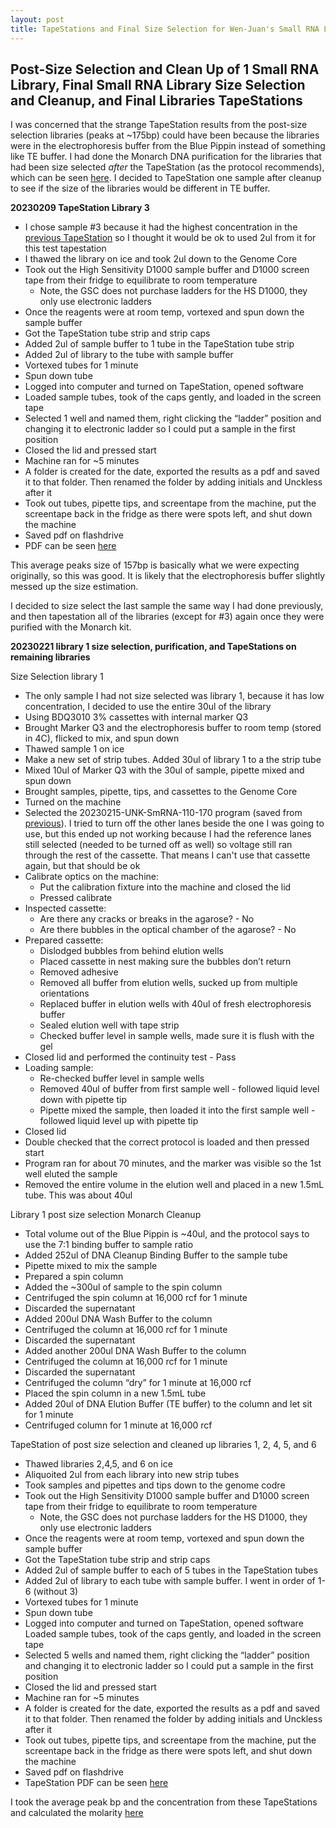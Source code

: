 ```yaml
---
layout: post
title: TapeStations and Final Size Selection for Wen-Juan's Small RNA Libraries 
---
```


## Post-Size Selection and Clean Up of 1 Small RNA Library, Final Small RNA Library Size Selection and Cleanup, and Final Libraries TapeStations 

I was concerned that the strange TapeStation results from the post-size selection libraries (peaks at ~175bp) could have been because the libraries were in the electrophoresis buffer from the Blue Pippin instead of something like TE buffer. I had done the Monarch DNA purification for the libraries that had been size selected _after_ the TapeStation (as the protocol recommends), which can be seen [here](https://meschedl.github.io/Unckless-Lab-Notebook-Maggie/2023/01/26/Blue-Pippin-5-Sample-Small-RNA.html). I decided to TapeStation one sample after cleanup to see if the size of the libraries would be different in TE buffer. 

**20230209 TapeStation Library 3**
- I chose sample #3 because it had the highest concentration in the [previous TapeStation](https://drive.google.com/file/d/1m0yAocffW9VLs_ZE7eqysDZrAkHuzw8P/view?usp=share_link) so I thought it would be ok to used 2ul from it for this test tapestation 
- I thawed the library on ice and took 2ul down to the Genome Core
- Took out the High Sensitivity D1000 sample buffer and D1000 screen tape from their fridge to equilibrate to room temperature
    - Note, the GSC does not purchase ladders for the HS D1000, they only use electronic ladders
- Once the reagents were at room temp, vortexed and spun down the sample buffer
- Got the TapeStation tube strip and strip caps
- Added 2ul of sample buffer to 1 tube in the TapeStation tube strip
- Added 2ul of library to the tube with sample buffer
- Vortexed tubes for 1 minute
- Spun down tube
- Logged into computer and turned on TapeStation, opened software
- Loaded sample tubes, took of the caps gently, and loaded in the screen tape
- Selected 1 well and named them, right clicking the “ladder” position and changing it to electronic ladder so I could put a sample in the first position
- Closed the lid and pressed start
- Machine ran for ~5 minutes
- A folder is created for the date, exported the results as a pdf and saved it to that folder. Then renamed the folder by adding initials and Unckless after it
- Took out tubes, pipette tips, and screentape from the machine, put the screentape back in the fridge as there were spots left, and shut down the machine
- Saved pdf on flashdrive
- PDF can be seen [here](https://drive.google.com/file/d/16tJ-R03Scw-khaw6Pvo_9ymlV6iYN20U/view?usp=share_link)

This average peaks size of 157bp is basically what we were expecting originally, so this was good. It is likely that the electrophoresis buffer slightly messed up the size estimation. 

I decided to size select the last sample the same way I had done previously, and then tapestation all of the libraries (except for #3) again once they were purified with the Monarch kit. 

**20230221 library 1 size selection, purification, and TapeStations on remaining libraries**

Size Selection library 1 
- The only sample I had not size selected was library 1, because it has low concentration, I decided to use the entire 30ul of the library 
- Using BDQ3010 3% cassettes with internal marker Q3
- Brought Marker Q3 and the electrophoresis buffer to room temp (stored in 4C), flicked to mix, and spun down
- Thawed sample 1 on ice
- Make a new set of strip tubes. Added 30ul of library 1 to a the strip tube
- Mixed 10ul of Marker Q3 with the 30ul of sample, pipette mixed and spun down
- Brought samples, pipette, tips, and cassettes to the Genome Core
- Turned on the machine
- Selected the 20230215-UNK-SmRNA-110-170 program (saved from [previous](https://meschedl.github.io/Unckless-Lab-Notebook-Maggie/2023/01/26/Blue-Pippin-5-Sample-Small-RNA.html)). I tried to turn off the other lanes beside the one I was going to use, but this ended up not working because I had the reference lanes still selected (needed to be turned off as well) so voltage still ran through the rest of the cassette. That means I can't use that cassette again, but that should be ok
- Calibrate optics on the machine:
    - Put the calibration fixture into the machine and closed the lid
    - Pressed calibrate
- Inspected cassette:
    - Are there any cracks or breaks in the agarose? - No
    - Are there bubbles in the optical chamber of the agarose? - No
- Prepared cassette:
    - Dislodged bubbles from behind elution wells
    - Placed cassette in nest making sure the bubbles don’t return
    - Removed adhesive
    - Removed all buffer from elution wells, sucked up from multiple orientations
    - Replaced buffer in elution wells with 40ul of fresh electrophoresis buffer
    - Sealed elution well with tape strip
    - Checked buffer level in sample wells, made sure it is flush with the gel
- Closed lid and performed the continuity test - Pass
- Loading sample:
    - Re-checked buffer level in sample wells
    - Removed 40ul of buffer from first sample well - followed liquid level down with pipette tip
    - Pipette mixed the  sample, then loaded it into the first sample well - followed liquid level up with pipette tip
- Closed lid
- Double checked that the correct protocol is loaded and then pressed start
- Program ran for about 70 minutes, and the marker was visible so the 1st well eluted the sample
- Removed the entire volume in the elution well and placed in a new 1.5mL tube. This was about 40ul

Library 1 post size selection Monarch Cleanup 
- Total volume out of the Blue Pippin is ~40ul, and the protocol says to use the 7:1 binding buffer to sample ratio
- Added 252ul of DNA Cleanup Binding Buffer to the sample tube
- Pipette mixed to mix the sample
- Prepared a spin column 
- Added the ~300ul of sample to the spin column
- Centrifuged the spin column at 16,000 rcf for 1 minute
- Discarded the supernatant
- Added 200ul DNA Wash Buffer to the column
- Centrifuged the column at 16,000 rcf for 1 minute
- Discarded the supernatant
- Added another 200ul DNA Wash Buffer to the column
- Centrifuged the column at 16,000 rcf for 1 minute
- Discarded the supernatant
- Centrifuged the column “dry” for 1 minute at 16,000 rcf
- Placed the spin column in a new 1.5mL tube 
- Added 20ul of DNA Elution Buffer (TE buffer) to the column and let sit for 1 minute
- Centrifuged column for 1 minute at 16,000 rcf

TapeStation of post size selection and cleaned up libraries 1, 2, 4, 5, and 6 
- Thawed libraries 2,4,5, and 6 on ice 
- Aliquoited 2ul from each library into new strip tubes 
- Took samples and pipettes and tips down to the genome codre
- Took out the High Sensitivity D1000 sample buffer and D1000 screen tape from their fridge to equilibrate to room temperature
    - Note, the GSC does not purchase ladders for the HS D1000, they only use electronic ladders
- Once the reagents were at room temp, vortexed and spun down the sample buffer
- Got the TapeStation tube strip and strip caps
- Added 2ul of sample buffer to each of 5 tubes in the TapeStation tubes
- Added 2ul of library to each tube with sample buffer. I went in order of 1-6 (without 3)
- Vortexed tubes for 1 minute
- Spun down tube
- Logged into computer and turned on TapeStation, opened software
Loaded sample tubes, took of the caps gently, and loaded in the screen tape
- Selected 5 wells and named them, right clicking the “ladder” position and changing it to electronic ladder so I could put a sample in the first position
- Closed the lid and pressed start
- Machine ran for ~5 minutes
- A folder is created for the date, exported the results as a pdf and saved it to that folder. Then renamed the folder by adding initials and Unckless after it
- Took out tubes, pipette tips, and screentape from the machine, put the screentape back in the fridge as there were spots left, and shut down the machine
- Saved pdf on flashdrive
- TapeStation PDF can be seen [here](https://drive.google.com/file/d/18n1amuK3qOHjQZ60pGfahGN11vVvOqDb/view?usp=share_link)

I took the average peak bp and the concentration from these TapeStations and calculated the molarity [here](https://docs.google.com/spreadsheets/d/1g7VCNogjnWyEvJDrV9c9ze8MJJcm_1nR6c5tgExZxSY/edit#gid=0)